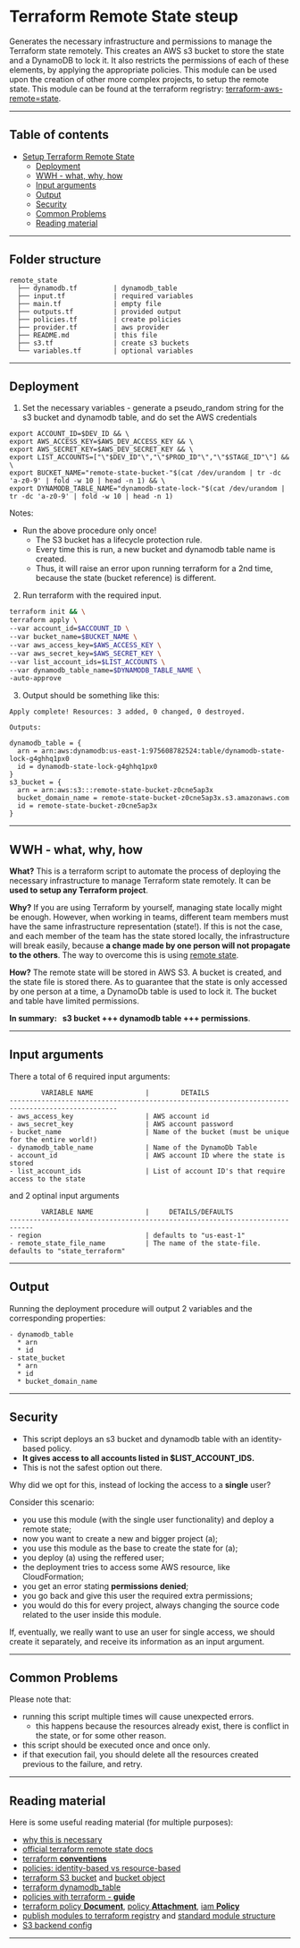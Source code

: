 # Terraform Remote State steup

Generates the necessary infrastructure and permissions to manage the Terraform state remotely. This creates an AWS s3 bucket to store the state and a DynamoDB to lock it. It also restricts the permissions of each of these elements, by applying the appropriate policies. This module can be used upon the creation of other more complex projects, to setup the remote state. This module can be found at the terraform regristry: [terraform-aws-remote=state](https://registry.terraform.io/modules/rafaelmarques7/remote-state/aws/1.1.0).
<hr />


## Table of contents
- [Setup Terraform Remote State](#setup-terraform-remote-state)
    - [Deployment](#deployment)
    - [WWH - what, why, how](#wwh---what-why-how)
    - [Input arguments](#input-arguments)
    - [Output](#output)
    - [Security](#security)
    - [Common Problems](#common-problems)
    - [Reading material](#reading-material)
<hr />


## Folder structure
```
remote_state
  ├── dynamodb.tf         | dynamodb_table
  ├── input.tf            | required variables
  ├── main.tf             | empty file
  ├── outputs.tf          | provided output
  ├── policies.tf         | create policies
  ├── provider.tf         | aws provider
  ├── README.md           | this file
  ├── s3.tf               | create s3 buckets
  └── variables.tf        | optional variables
```
<hr />


## Deployment
1. Set the necessary variables - generate a pseudo_random string for the s3 bucket and dynamodb table, and do set the AWS credentials

```
export ACCOUNT_ID=$DEV_ID && \
export AWS_ACCESS_KEY=$AWS_DEV_ACCESS_KEY && \
export AWS_SECRET_KEY=$AWS_DEV_SECRET_KEY && \
export LIST_ACCOUNTS=["\"$DEV_ID"\","\"$PROD_ID"\","\"$STAGE_ID"\"] && \
export BUCKET_NAME="remote-state-bucket-"$(cat /dev/urandom | tr -dc 'a-z0-9' | fold -w 10 | head -n 1) && \
export DYNAMODB_TABLE_NAME="dynamodb-state-lock-"$(cat /dev/urandom | tr -dc 'a-z0-9' | fold -w 10 | head -n 1)
```

Notes: 
* Run the above procedure only once! 
  * The S3 bucket has a lifecycle protection rule. 
  * Every time this is run, a new bucket and dynamodb table name is created. 
  * Thus, it will raise an error upon running terraform for a 2nd time, because the state (bucket reference) is different.

2. Run terraform with the required input.
```bash
terraform init && \
terraform apply \
--var account_id=$ACCOUNT_ID \
--var bucket_name=$BUCKET_NAME \
--var aws_access_key=$AWS_ACCESS_KEY \
--var aws_secret_key=$AWS_SECRET_KEY \
--var list_account_ids=$LIST_ACCOUNTS \
--var dynamodb_table_name=$DYNAMODB_TABLE_NAME \
-auto-approve 
```

3. Output should be something like this:
```
Apply complete! Resources: 3 added, 0 changed, 0 destroyed.

Outputs:

dynamodb_table = {
  arn = arn:aws:dynamodb:us-east-1:975608782524:table/dynamodb-state-lock-g4ghhq1px0
  id = dynamodb-state-lock-g4ghhq1px0
}
s3_bucket = {
  arn = arn:aws:s3:::remote-state-bucket-z0cne5ap3x
  bucket_domain_name = remote-state-bucket-z0cne5ap3x.s3.amazonaws.com
  id = remote-state-bucket-z0cne5ap3x
}
```
<hr />


## WWH - what, why, how
**What?** This is a terraform script to automate the process of deploying the necessary infrastructure to manage Terraform state remotely. It can be **used to setup any Terraform project**.

**Why?** If you are using Terraform by yourself, managing state locally might be enough. However, when working in teams, different team members must have the same infrastructure representation (state!). If this is not the case, and each member of the team has the state stored locally, the infrastructure will break easily, because **a change made by one person will not propagate to the others**. The way to overcome this is using [remote state](https://www.terraform.io/docs/providers/terraform/d/remote_state.html).  

**How?** The remote state will be stored in AWS S3. A bucket is created, and the state file is stored there. As to guarantee that the state is only accessed by one person at a time, a DynamoDb table is used to lock it. The bucket and table have limited permissions.

 **In summary: &nbsp;  s3 bucket +++ dynamodb table +++ permissions**.
<hr />


## Input arguments
There a total of 6 required input arguments:
```
        VARIABLE NAME             |        DETAILS
-------------------------------------------------------------------------------------------------
- aws_access_key                  | AWS account id
- aws_secret_key                  | AWS account password
- bucket_name                     | Name of the bucket (must be unique for the entire world!)
- dynamodb_table_name             | Name of the DynamoDb Table
- account_id                      | AWS account ID where the state is stored
- list_account_ids                | List of account ID's that require access to the state
```

and 2 optinal input arguments 

```
        VARIABLE NAME             |     DETAILS/DEFAULTS
----------------------------------------------------------------------------
- region                          | defaults to "us-east-1"
- remote_state_file_name          | The name of the state-file. defaults to "state_terraform"
```
<hr />


## Output 
Running the deployment procedure will output 2 variables and the corresponding properties:
```
- dynamodb_table
  * arn
  * id
- state_bucket
  * arn
  * id 
  * bucket_domain_name
```
<hr />


## Security
* This script deploys an s3 bucket and dynamodb table with an identity-based policy. 
* **It gives access to all accounts listed in $LIST_ACCOUNT_IDS.**
* This is not the safest option out there.

Why did we opt for this, instead of locking the access to a **single** user?

Consider this scenario:
  * you use this module (with the single user functionality) and deploy a remote state;
  * now you want to create a new and bigger project (a); 
  * you use this module as the base to create the state for (a);
  * you deploy (a) using the reffered user;
  * the deployment tries to access some AWS resource, like CloudFormation;
  * you get an error stating **permissions denied**;
  * you go back and give this user the required extra permissions;
  * you would do this for every project, always changing the source code related to the user inside this module.

If, eventually, we really want to use an user for single access, we should create it separately, and receive its information as an input argument.
<hr />


## Common Problems
Please note that:
  * running this script multiple times will cause unexpected errors.
    * this happens because the resources already exist, there is conflict in the state, or for some other reason.
  * this script should be executed once and once only.
  * if that execution fail, you should delete all the resources created previous to the failure, and retry.
<hr />


## Reading material
Here is some useful reading material (for multiple purposes):

* [why this is necessary](https://stackoverflow.com/questions/47913041/initial-setup-of-terraform-backend-using-terraform)
* [official terraform remote state docs](https://www.terraform.io/docs/state/remote.html)
* [terraform **conventions**](https://github.com/jonbrouse/terraform-style-guide/blob/master/README.md)
* [policies: identity-based vs resource-based](https://docs.aws.amazon.com/IAM/latest/UserGuide/access_policies_identity-vs-resource.html)
* [terraform S3 bucket](https://www.terraform.io/docs/providers/aws/r/s3_bucket.html) and [bucket object](https://www.terraform.io/docs/providers/aws/r/s3_bucket_object.html)
* [terraform dynamodb_table](https://www.terraform.io/docs/providers/aws/r/dynamodb_table.html)
* [policies with terraform - **guide**](https://www.terraform.io/docs/providers/aws/guides/iam-policy-documents.html)
* [terraform policy **Document**](https://www.terraform.io/docs/providers/aws/d/iam_policy_document.html), [policy **Attachment**](https://www.terraform.io/docs/providers/aws/r/iam_policy_attachment.html), [iam **Policy**](https://www.terraform.io/docs/providers/aws/r/iam_policy.html)
* [publish modules to terraform registry](https://www.terraform.io/docs/registry/modules/publish.html) and [standard module structure](https://www.terraform.io/docs/modules/create.html#standard-module-structure)
* [S3 backend config](https://www.terraform.io/docs/backends/types/s3.html)
<hr />
